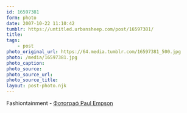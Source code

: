 ```yaml
---
id: 16597381
form: photo
date: 2007-10-22 11:10:42
tumblr: https://untitled.urbansheep.com/post/16597381/
title:
tags:
    - post
photo_original_url: https://64.media.tumblr.com/16597381_500.jpg
photo: /media/16597381.jpg
photo_caption: 
photo_source:
photo_source_url:
photo_source_title:
layout: post-photo.njk
---
```


<p>Fashiontainment - <a href="http://community.livejournal.com/fashiontainment/10782.html">Фотограф Paul Empson</a></p>
